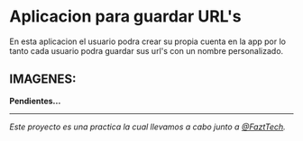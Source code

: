 <h1>Aplicacion para guardar URL's</h1>
<p>
    En esta aplicacion el usuario podra crear su propia cuenta en la app 
    por lo tanto cada usuario podra guardar sus url's con un nombre personalizado.
</p>

<h2>IMAGENES:</h2>
<p>
    <b>Pendientes...</b>
</p>
<hr>
<p>
    <i>Este proyecto es una practica la cual llevamos a cabo junto a <a href="https://github.com/fazttech">@FaztTech</a>.</i>
</p>